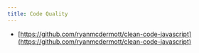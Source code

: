 ```yaml
---
title: Code Quality
---
```


- [https://github.com/ryanmcdermott/clean-code-javascript](https://github.com/ryanmcdermott/clean-code-javascript)